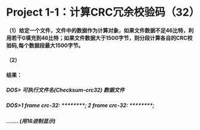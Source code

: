 # Project  1-1：计算CRC冗余校验码（32）
#### （1）给定一个文件，文件中的数据作为计算对象，如果文件数据不足46比特，利用若干0填充到46比特；如果文件数据大于1500字节，则分段计算各自的CRC校验码,每个数据段最大1500字节。 
#### （2）
#### 结果：
##### DOS> 可执行文件名(Checksum-crc32)   数据文件
##### DOS>1 frame crc-32: ********;  2 frame crc-32: ********;
#####              …….          (用16进制显示) 